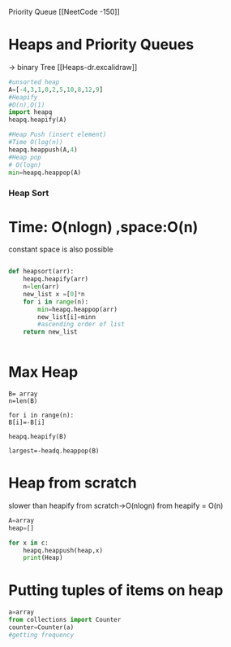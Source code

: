 Priority Queue
[[NeetCode -150]]

# Heaps and Priority Queues

-> binary Tree
[[Heaps-dr.excalidraw]]

```python
#unsorted heap
A=[-4,3,1,0,2,5,10,8,12,9]
#Heapify
#O(n),O(1)
import heapq
heapq.heapify(A)

#Heap Push (insert element)
#Time O(log(n))
heapq.heappush(A,4)
#Heap pop 
# O(logn)
min=heapq.heappop(A)

```


### Heap Sort
# Time: O(nlogn) ,space:O(n)
constant space is also possible
```python

def heapsort(arr):
	heapq.heapify(arr)
	n=len(arr)
	new_list x =[0]*n
	for i in range(n):
		min=heapq.heappop(arr)
		new_list[i]=minn
		#ascending order of list
	return new_list
	
```




# Max Heap

```
B= array
n=len(B)

for i in range(n):
B[i]=-B[i]

heapq.heapify(B)

largest=-headq.heappop(B)
```


# Heap from scratch
slower than heapify
from scratch->O(nlogn)
from heapify = O(n)
```python
A=array
heap=[]

for x in c:
	heapq.heappush(heap,x)
	print(Heap)

```


# Putting tuples of items on heap

```python
a=array
from collections import Counter
counter=Counter(a)
#getting frequency
 
```